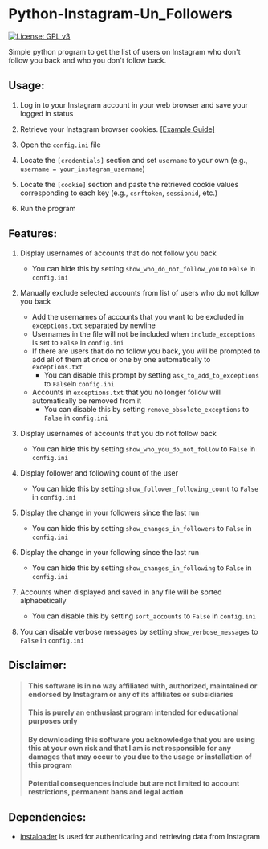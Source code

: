 # Python-Instagram-Un_Followers

[![License: GPL v3](https://img.shields.io/badge/License-GPLv3-blue.svg)](https://www.gnu.org/licenses/gpl-3.0)

Simple python program to get the list of users on Instagram who don't follow you back and who you don't follow back.

## Usage:

1. Log in to your Instagram account in your web browser and save your logged in status

2. Retrieve your Instagram browser cookies. [[Example Guide]](https://www.cookieyes.com/blog/how-to-check-cookies-on-your-website-manually/)

3. Open the `config.ini` file

4. Locate the `[credentials]` section and set `username` to your own (e.g., `username = your_instagram_username`)

5. Locate the `[cookie]` section and paste the retrieved cookie values corresponding to each key (e.g., `csrftoken`,
   `sessionid`, etc.)

6. Run the program

## Features:

1. Display usernames of accounts that do not follow you back
    - You can hide this by setting `show_who_do_not_follow_you` to `False` in `config.ini`

2. Manually exclude selected accounts from list of users who do not follow you back
    - Add the usernames of accounts that you want to be excluded in `exceptions.txt` separated by newline
    - Usernames in the file will not be included when `include_exceptions` is set to `False` in `config.ini`
    - If there are users that do no follow you back, you will be prompted to add all of them at once or one by one
      automatically to `exceptions.txt`
        - You can disable this prompt by setting `ask_to_add_to_exceptions` to `False`in `config.ini`
    - Accounts in `exceptions.txt` that you no longer follow will automatically be removed from it
        - You can disable this by setting `remove_obsolete_exceptions` to `False` in `config.ini`

3. Display usernames of accounts that you do not follow back
    - You can hide this by setting `show_who_you_do_not_follow` to `False` in `config.ini`

4. Display follower and following count of the user
    - You can hide this by setting `show_follower_following_count` to `False` in `config.ini`

5. Display the change in your followers since the last run

    - You can hide this by setting `show_changes_in_followers` to `False` in `config.ini`

6. Display the change in your following since the last run

    - You can hide this by setting `show_changes_in_following` to `False` in `config.ini`

7. Accounts when displayed and saved in any file will be sorted alphabetically
    - You can disable this by setting `sort_accounts` to `False` in `config.ini`

8. You can disable verbose messages by setting `show_verbose_messages` to `False` in `config.ini`

## Disclaimer:

> #### This software is in no way affiliated with, authorized, maintained or endorsed by Instagram or any of its affiliates or subsidiaries
>
> #### This is purely an enthusiast program intended for educational purposes only
>
> #### By downloading this software you acknowledge that you are using this at your own risk and that I am is not responsible for any damages that may occur to you due to the usage or installation of this program
>
> #### Potential consequences include but are not limited to account restrictions, permanent bans and legal action

## Dependencies:

- [instaloader](https://pypi.org/project/instaloader/) is used for authenticating and retrieving data from Instagram
